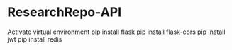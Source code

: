 # ResearchRepo-API

Activate virtual environment
pip install flask
pip install flask-cors
pip install jwt
pip install redis
